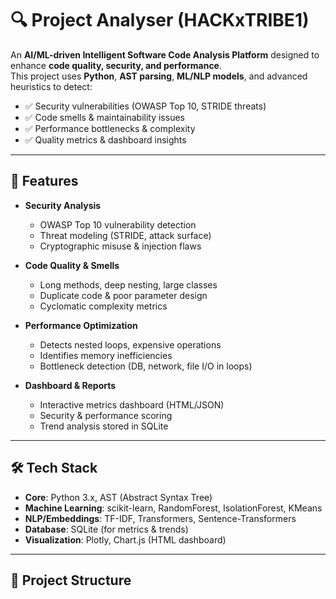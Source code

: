 # 🔍 Project Analyser (HACKxTRIBE1)

An **AI/ML-driven Intelligent Software Code Analysis Platform** designed to enhance **code quality, security, and performance**.  
This project uses **Python**, **AST parsing**, **ML/NLP models**, and advanced heuristics to detect:

- ✅ Security vulnerabilities (OWASP Top 10, STRIDE threats)  
- ✅ Code smells & maintainability issues  
- ✅ Performance bottlenecks & complexity  
- ✅ Quality metrics & dashboard insights  

---

## 🚀 Features

- **Security Analysis**
  - OWASP Top 10 vulnerability detection
  - Threat modeling (STRIDE, attack surface)
  - Cryptographic misuse & injection flaws

- **Code Quality & Smells**
  - Long methods, deep nesting, large classes
  - Duplicate code & poor parameter design
  - Cyclomatic complexity metrics

- **Performance Optimization**
  - Detects nested loops, expensive operations
  - Identifies memory inefficiencies
  - Bottleneck detection (DB, network, file I/O in loops)

- **Dashboard & Reports**
  - Interactive metrics dashboard (HTML/JSON)
  - Security & performance scoring
  - Trend analysis stored in SQLite

---

## 🛠️ Tech Stack

- **Core**: Python 3.x, AST (Abstract Syntax Tree)
- **Machine Learning**: scikit-learn, RandomForest, IsolationForest, KMeans
- **NLP/Embeddings**: TF-IDF, Transformers, Sentence-Transformers
- **Database**: SQLite (for metrics & trends)
- **Visualization**: Plotly, Chart.js (HTML dashboard)

---

## 📂 Project Structure

